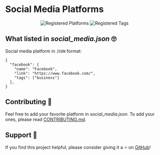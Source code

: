 # Social Media Platforms

<div align="center">

![Registered Platforms](https://img.shields.io/badge/Social_media_platforms-49-blue)
![Registered Tags](https://img.shields.io/badge/Tags-3-orange)
</div>

## What listed in _social_media.json_ 🙄

Social media platform in `JSON` format:
```
{
  "facebook": {
    "name": "Facebook",
    "link": "https://www.facebook.com/",
    "tags": ["business"]
  },
}
```

## Contributing 🤝

Feel free to add your favorite platform in _social_media.json_.
To add your ones, please read [CONTRIBUTING.md](https://github.com/peppapig13132/Social-media/blob/main/CONTRIBUTING.md).

## Support 💖
If you find this project helpful, please consider giving it a ⭐️ on [GitHub](https://github.com/peppapig13132/Social-media)!